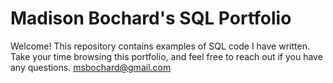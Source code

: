 # Madison Bochard's SQL Portfolio
Welcome! This repository contains examples of SQL code I have written. Take your time browsing this portfolio, and feel free to reach out if you have any questions.
msbochard@gmail.com
